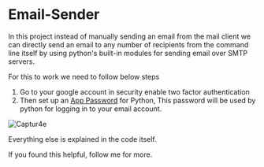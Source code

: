 # Email-Sender
In this project instead of manually sending an email from the mail client
we can directly send an email to any number of recipients from the command line itself by using python's built-in modules for sending email over SMTP servers.	 

For this to work we need to follow below steps
1) Go to your google account in security enable two factor authentication
2) Then set up an [App Password](https://support.google.com/accounts/answer/185833?hl=en) for Python, This password 
will be used by python for logging in to your email account.

![Captur4e](https://user-images.githubusercontent.com/113115923/190476770-229565a1-2801-4731-9d27-975aa4757ef9.PNG)

Everything else is explained in the code itself.

If you found this helpful, follow me for more.
